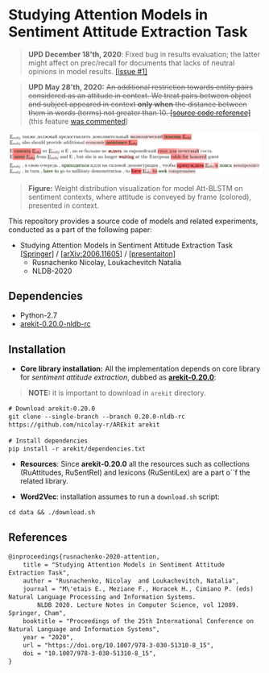 # Studying Attention Models in Sentiment Attitude Extraction Task

> **UPD December 18'th, 2020**: Fixed bug in results evaluation; the latter might affect on prec/recall for documents that lacks of neutral opinions in model results. [[issue #1]](https://github.com/nicolay-r/attitude-extraction-with-attention/issues/1) 

> **UPD May 28'th, 2020:** ~~An additional restriction towards entity pairs considered as an attitude in context. We treat pairs between object and subject appeared in context **only when** the distance between them in words (terms) not greater than 10. [[source code reference]](https://github.com/nicolay-r/attitude-extraction-with-attention/blob/058e779a82a076089e3c961cfab996c62066ee41/experiments/rusentrel/neutrals.py#L180)~~ (this feature [was commented](https://github.com/nicolay-r/attitude-extraction-with-attention/issues/2)) 

![](docs/frames.png)
> **Figure:** Weight distribution visualization for model Att-BLSTM 
on sentiment contexts, where attitude is conveyed 
by frame (colored), presented in context.

This repository provides a source code of models and related experiments, conducted as a part of the following paper:

* Studying Attention Models in Sentiment Attitude Extraction Task 
[[Springer]](https://doi.org/10.1007/978-3-030-51310-8_15) /
[[arXiv:2006.11605]](https://arxiv.org/abs/2006.11605) /
[[presentaiton]](docs/nldb_2020_slides.pdf)
    * Rusnachenko Nicolay, Loukachevitch Natalia
    * NLDB-2020

## Dependencies

* Python-2.7
* [arekit-0.20.0-nldb-rc](https://github.com/nicolay-r/AREkit/tree/0.20.0-nldb-rc)

## Installation

* **Core library installation:** All the implementation depends on 
core library for *sentiment attitude extraction*, 
dubbed as [**arekit-0.20.0**](https://github.com/nicolay-r/AREkit/blob/0.20.0-nldb-rc/README.md):
> **NOTE:** it is important to download in ``arekit`` directory.
```
# Download arekit-0.20.0
git clone --single-branch --branch 0.20.0-nldb-rc https://github.com/nicolay-r/AREkit arekit

# Install dependencies
pip install -r arekit/dependencies.txt
```
* **Resources**: Since **arekit-0.20.0** all the resources such as collections 
(RuAttitudes, RuSentRel) and lexicons 
(RuSentiLex) are a part o``f the related library.

* **Word2Vec**: installation assumes to run a ``download.sh`` script:
```
cd data && ./download.sh
```

## References

```
@inproceedings{rusnachenko-2020-attention,
    title = "Studying Attention Models in Sentiment Attitude Extraction Task",
    author = "Rusnachenko, Nicolay  and Loukachevitch, Natalia",
    journal = "M\'etais E., Meziane F., Horacek H., Cimiano P. (eds) Natural Language Processing and Information Systems. 
        NLDB 2020. Lecture Notes in Computer Science, vol 12089. Springer, Cham",
    booktitle = "Proceedings of the 25th International Conference on Natural Language and Information Systems",
    year = "2020",
    url = "https://doi.org/10.1007/978-3-030-51310-8_15",
    doi = "10.1007/978-3-030-51310-8_15",
}
```

